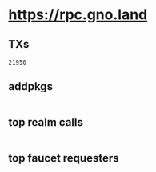 # https://rpc.gno.land

## TXs
```
21950
```

## addpkgs
```
```

## top realm calls
```
```

## top faucet requesters
```
```

